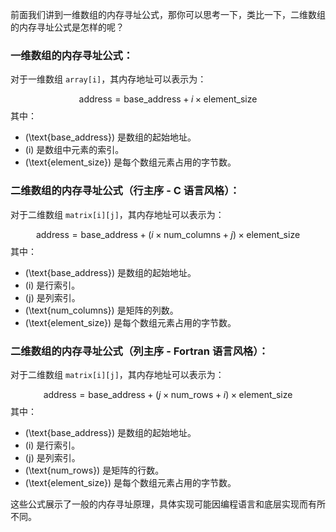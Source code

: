 前面我们讲到一维数组的内存寻址公式，那你可以思考一下，类比一下，二维数组的内存寻址公式是怎样的呢？

### 一维数组的内存寻址公式：

对于一维数组 `array[i]`，其内存地址可以表示为：

$$
\text{address} = \text{base_address} + i \times \text{element_size} 
$$
其中：
- \(\text{base\_address}\) 是数组的起始地址。
- \(i\) 是数组中元素的索引。
- \(\text{element\_size}\) 是每个数组元素占用的字节数。

### 二维数组的内存寻址公式（行主序 - C 语言风格）：

对于二维数组 `matrix[i][j]`，其内存地址可以表示为：

$$
\text{address} = \text{base_address} + (i \times \text{num_columns} + j) \times \text{element_size}
$$
其中：
- \(\text{base\_address}\) 是数组的起始地址。
- \(i\) 是行索引。
- \(j\) 是列索引。
- \(\text{num\_columns}\) 是矩阵的列数。
- \(\text{element\_size}\) 是每个数组元素占用的字节数。

### 二维数组的内存寻址公式（列主序 - Fortran 语言风格）：

对于二维数组 `matrix[i][j]`，其内存地址可以表示为：

$$
\text{address} = \text{base_address} + (j \times \text{num_rows} + i) \times \text{element_size}
$$
其中：
- \(\text{base\_address}\) 是数组的起始地址。
- \(i\) 是行索引。
- \(j\) 是列索引。
- \(\text{num\_rows}\) 是矩阵的行数。
- \(\text{element\_size}\) 是每个数组元素占用的字节数。

这些公式展示了一般的内存寻址原理，具体实现可能因编程语言和底层实现而有所不同。